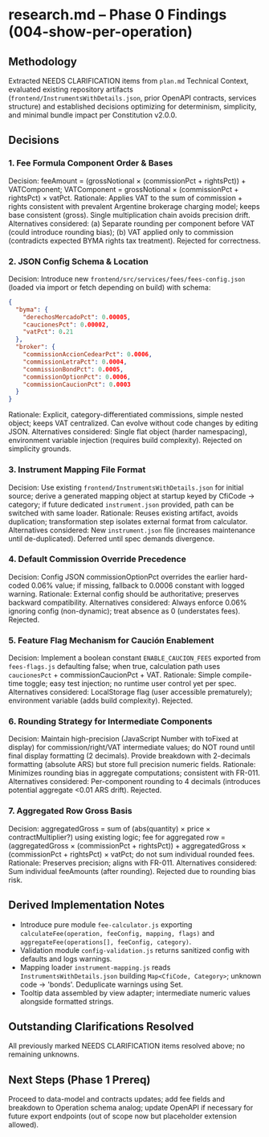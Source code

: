 # research.md – Phase 0 Findings (004-show-per-operation)

## Methodology

Extracted NEEDS CLARIFICATION items from `plan.md` Technical Context, evaluated existing repository artifacts (`frontend/InstrumentsWithDetails.json`, prior OpenAPI contracts, services structure) and established decisions optimizing for determinism, simplicity, and minimal bundle impact per Constitution v2.0.0.

## Decisions

### 1. Fee Formula Component Order & Bases

Decision: feeAmount = (grossNotional × (commissionPct + rightsPct)) + VATComponent; VATComponent = grossNotional × (commissionPct + rightsPct) × vatPct.
Rationale: Applies VAT to the sum of commission + rights consistent with prevalent Argentine brokerage charging model; keeps base consistent (gross). Single multiplication chain avoids precision drift.
Alternatives considered: (a) Separate rounding per component before VAT (could introduce rounding bias); (b) VAT applied only to commission (contradicts expected BYMA rights tax treatment). Rejected for correctness.

### 2. JSON Config Schema & Location

Decision: Introduce new `frontend/src/services/fees/fees-config.json` (loaded via import or fetch depending on build) with schema:

```json
{
  "byma": {
    "derechosMercadoPct": 0.00005,
    "caucionesPct": 0.00002,
    "vatPct": 0.21
  },
  "broker": {
    "commissionAccionCedearPct": 0.0006,
    "commissionLetraPct": 0.0004,
    "commissionBondPct": 0.0005,
    "commissionOptionPct": 0.0006,
    "commissionCaucionPct": 0.0003
  }
}
```

Rationale: Explicit, category-differentiated commissions, simple nested object; keeps VAT centralized. Can evolve without code changes by editing JSON.
Alternatives considered: Single flat object (harder namespacing), environment variable injection (requires build complexity). Rejected on simplicity grounds.

### 3. Instrument Mapping File Format

Decision: Use existing `frontend/InstrumentsWithDetails.json` for initial source; derive a generated mapping object at startup keyed by CfiCode -> category; if future dedicated `instrument.json` provided, path can be switched with same loader.
Rationale: Reuses existing artifact, avoids duplication; transformation step isolates external format from calculator.
Alternatives considered: New `instrument.json` file (increases maintenance until de-duplicated). Deferred until spec demands divergence.

### 4. Default Commission Override Precedence

Decision: Config JSON commissionOptionPct overrides the earlier hard-coded 0.06% value; if missing, fallback to 0.0006 constant with logged warning.
Rationale: External config should be authoritative; preserves backward compatibility.
Alternatives considered: Always enforce 0.06% ignoring config (non-dynamic); treat absence as 0 (understates fees). Rejected.

### 5. Feature Flag Mechanism for Caución Enablement

Decision: Implement a boolean constant `ENABLE_CAUCION_FEES` exported from `fees-flags.js` defaulting false; when true, calculation path uses `caucionesPct` + commissionCaucionPct + VAT.
Rationale: Simple compile-time toggle; easy test injection; no runtime user control yet per spec.
Alternatives considered: LocalStorage flag (user accessible prematurely); environment variable (adds build complexity). Rejected.

### 6. Rounding Strategy for Intermediate Components

Decision: Maintain high-precision (JavaScript Number with toFixed at display) for commission/right/VAT intermediate values; do NOT round until final display formatting (2 decimals). Provide breakdown with 2-decimals formatting (absolute ARS) but store full precision numeric fields.
Rationale: Minimizes rounding bias in aggregate computations; consistent with FR-011.
Alternatives considered: Per-component rounding to 4 decimals (introduces potential aggregate <0.01 ARS drift). Rejected.

### 7. Aggregated Row Gross Basis

Decision: aggregatedGross = sum of (abs(quantity) × price × contractMultiplier?) using existing logic; fee for aggregated row = (aggregatedGross × (commissionPct + rightsPct)) + aggregatedGross × (commissionPct + rightsPct) × vatPct; do not sum individual rounded fees.
Rationale: Preserves precision; aligns with FR-011.
Alternatives considered: Sum individual feeAmounts (after rounding). Rejected due to rounding bias risk.

## Derived Implementation Notes

- Introduce pure module `fee-calculator.js` exporting `calculateFee(operation, feeConfig, mapping, flags)` and `aggregateFee(operations[], feeConfig, category)`.
- Validation module `config-validation.js` returns sanitized config with defaults and logs warnings.
- Mapping loader `instrument-mapping.js` reads `InstrumentsWithDetails.json` building `Map<CfiCode, Category>`; unknown code -> 'bonds'. Deduplicate warnings using Set.
- Tooltip data assembled by view adapter; intermediate numeric values alongside formatted strings.

## Outstanding Clarifications Resolved

All previously marked NEEDS CLARIFICATION items resolved above; no remaining unknowns.

## Next Steps (Phase 1 Prereq)

Proceed to data-model and contracts updates; add fee fields and breakdown to Operation schema analog; update OpenAPI if necessary for future export endpoints (out of scope now but placeholder extension allowed).
